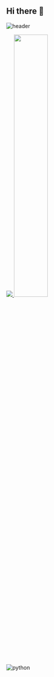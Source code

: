 ## Hi there 👋

![header](https://capsule-render.vercel.app/api?type=venom&color=gradient&height=200&text=Hello%Mungio%Github👋&fontcolor=FFFFFF0&animation=twinkling&stroke=000000)

<a href="s">
  <img src="https://github-readme-stats.vercel.app/api/top-langs/?username=mun-gio&theme=tokyonight" />
</a>
<a href="s">
  <img src="https://github-readme-stats.vercel.app/api?username=dkssud8150&theme=tokyonight&show_icons=true" width="42%" />
</a>

![python](https://img.shields.io/badge/python-3670A0?style=for-the-badge&logo=python&logoColor=ffdd54)
